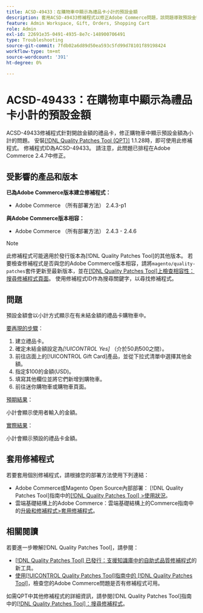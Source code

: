 ```yaml
---
title: ACSD-49433：在購物車中顯示為禮品卡小計的預設金額
description: 套用ACSD-49433修補程式以修正Adobe Commerce問題，該問題導致預設金額在購物車中顯示為金額未結禮品卡的小計。
feature: Admin Workspace, Gift, Orders, Shopping Cart
role: Admin
exl-id: 22691e35-0491-4935-8e7c-148900706491
type: Troubleshooting
source-git-commit: 7fdb02a6d89d50ea593c5fd99d78101f89198424
workflow-type: tm+mt
source-wordcount: '391'
ht-degree: 0%

---
```


# ACSD-49433：在購物車中顯示為禮品卡小計的預設金額

ACSD-49433修補程式針對開啟金額的禮品卡，修正購物車中顯示預設金額為小計的問題。 安裝[[!DNL Quality Patches Tool (QPT)]](https://experienceleague.adobe.com/en/docs/commerce-operations/tools/quality-patches-tool/quality-patches-tool-to-self-serve-quality-patches) 1.1.28時，即可使用此修補程式。 修補程式ID為ACSD-49433。 請注意，此問題已排程在Adobe Commerce 2.4.7中修正。

## 受影響的產品和版本

**已為Adobe Commerce版本建立修補程式：**

* Adobe Commerce （所有部署方法） 2.4.3-p1

**與Adobe Commerce版本相容：**

* Adobe Commerce （所有部署方法） 2.4.3 - 2.4.6

>[!NOTE]
>
>此修補程式可能適用於發行版本為[!DNL Quality Patches Tool]的其他版本。 若要檢查修補程式是否與您的Adobe Commerce版本相容，請將`magento/quality-patches`套件更新至最新版本，並在[[!DNL Quality Patches Tool]上檢查相容性：搜尋修補程式頁面](https://experienceleague.adobe.com/tools/commerce-quality-patches/index.html)。 使用修補程式ID作為搜尋關鍵字，以尋找修補程式。

## 問題

預設金額會以小計方式顯示在有未結金額的禮品卡購物車中。

<u>要再現的步驟</u>：

1. 建立禮品卡。
1. 確定未結金額設定為&#x200B;*[!UICONTROL Yes]* （介於$50到$500之間）。
1. 前往店面上的[!UICONTROL Gift Card]產品，並從下拉式清單中選擇其他金額。
1. 指定$100的金額(USD)。
1. 填寫其他欄位並將它們新增到購物車。
1. 前往迷你購物車或購物車頁面。

<u>預期結果</u>：

小計會顯示使用者輸入的金額。

<u>實際結果</u>：

小計會顯示預設的禮品卡金額。

## 套用修補程式

若要套用個別修補程式，請根據您的部署方法使用下列連結：

* Adobe Commerce或Magento Open Source內部部署： [!DNL Quality Patches Tool]指南中的[[!DNL Quality Patches Tool] >使用狀況](/help/tools/quality-patches-tool/usage.md)。
* 雲端基礎結構上的Adobe Commerce：雲端基礎結構上的Commerce指南中的[升級和修補程式>套用修補程式](https://experienceleague.adobe.com/docs/commerce-cloud-service/user-guide/develop/upgrade/apply-patches.html)。

## 相關閱讀

若要進一步瞭解[!DNL Quality Patches Tool]，請參閱：

* [[!DNL Quality Patches Tool] 已發行：支援知識庫中的自助式品質修補程式](https://experienceleague.adobe.com/en/docs/commerce-operations/tools/quality-patches-tool/quality-patches-tool-to-self-serve-quality-patches)的新工具。
* [使用[!UICONTROL Quality Patches Tool]指南中的 [!DNL Quality Patches Tool]](/help/tools/quality-patches-tool/patches-available-in-qpt/check-patch-for-magento-issue-with-magento-quality-patches.md)，檢查您的Adobe Commerce問題是否有修補程式可用。


如需QPT中其他修補程式的詳細資訊，請參閱[!DNL Quality Patches Tool]指南中的[[!DNL Quality Patches Tool]：搜尋修補程式](https://experienceleague.adobe.com/tools/commerce-quality-patches/index.html)。
